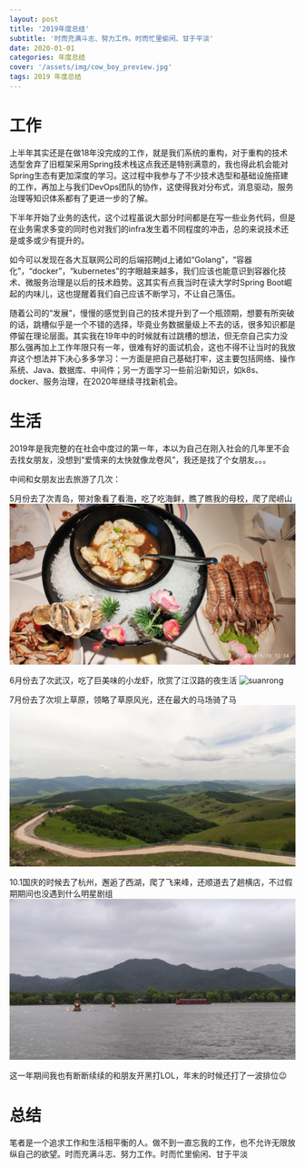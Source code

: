 ```yaml
---
layout: post
title: '2019年度总结'
subtitle: '时而充满斗志、努力工作。时而忙里偷闲、甘于平淡'
date: 2020-01-01
categories: 年度总结
cover: '/assets/img/cow_boy_preview.jpg'
tags: 2019 年度总结
---
```


# 工作
上半年其实还是在做18年没完成的工作，就是我们系统的重构，对于重构的技术选型舍弃了旧框架采用Spring技术栈这点我还是特别满意的，我也得此机会能对Spring生态有更加深度的学习。这过程中我参与了不少技术选型和基础设施搭建的工作，再加上与我们DevOps团队的协作，这使得我对分布式，消息驱动，服务治理等知识体系都有了更进一步的了解。

下半年开始了业务的迭代，这个过程虽说大部分时间都是在写一些业务代码，但是在业务需求多变的同时也对我们的infra发生着不同程度的冲击，总的来说技术还是或多或少有提升的。

如今可以发现在各大互联网公司的后端招聘jd上诸如“Golang”，“容器化”，“docker”，“kubernetes”的字眼越来越多，我们应该也能意识到容器化技术、微服务治理是以后的技术趋势。这其实有点我当时在读大学时Spring Boot崛起的内味儿，这也提醒着我们自己应该不断学习，不让自己落伍。

随着公司的“发展”，慢慢的感觉到自己的技术提升到了一个瓶颈期，想要有所突破的话，跳槽似乎是一个不错的选择，毕竟业务数据量级上不去的话，很多知识都是停留在理论层面。其实我在19年中的时候就有过跳槽的想法，但无奈自己实力没那么强再加上工作年限只有一年，很难有好的面试机会，这也不得不让当时的我放弃这个想法并下决心多多学习：一方面是把自己基础打牢，这主要包括网络、操作系统、Java、数据库、中间件；另一方面学习一些前沿新知识，如k8s、docker、服务治理，在2020年继续寻找新机会。

# 生活
2019年是我完整的在社会中度过的第一年，本以为自己在刚入社会的几年里不会去找女朋友，没想到“爱情来的太快就像龙卷风”，我还是找了个女朋友。。。

中间和女朋友出去旅游了几次：

5月份去了次青岛，带对象看了看海，吃了吃海鲜，瞧了瞧我的母校，爬了爬崂山
![haixian](/assets/img/haixian.jpg)

6月份去了次武汉，吃了巨美味的小龙虾，欣赏了江汉路的夜生活
![suanrong](/assets/img/suanronglongxia.jpg)

7月份去了次坝上草原，领略了草原风光，还在最大的马场骑了马
![caoyuan](/assets/img/caoyuan.jpg)

10.1国庆的时候去了杭州，邂逅了西湖，爬了飞来峰，还顺道去了趟横店，不过假期期间也没遇到什么明星剧组
![xihu](/assets/img/xihu.jpg)

这一年期间我也有断断续续的和朋友开黑打LOL，年末的时候还打了一波排位😉

# 总结
笔者是一个追求工作和生活相平衡的人。做不到一直忘我的工作，也不允许无限放纵自己的欲望。时而充满斗志、努力工作。时而忙里偷闲、甘于平淡
